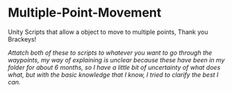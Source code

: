 # Multiple-Point-Movement
Unity Scripts that allow a object to move to multiple points, Thank you Brackeys!



*Attatch both of these to scripts to whatever you want to go through the waypoints, my way of explaining is unclear because these have been in my folder for about 6 months, so I have a little bit of uncertainty of what does what, but with the basic knowledge that I know, I tried to clarify the best I can.*
